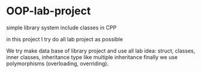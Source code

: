 # OOP-lab-project

simple library system include classes in CPP

in this project I try do all lab project as possible 

We try make data base of library project and use all lab idea: struct, classes, inner classes, inheritance type like multiple inheritance finally we use polymorphisms (overloading, overriding).
